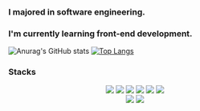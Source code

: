 ### I majored in software engineering. 
### I'm currently learning front-end development.

![Anurag's GitHub stats](https://github-readme-stats.vercel.app/api?username=dongrri22&show_icons=true&theme=radical)
[![Top Langs](https://github-readme-stats.vercel.app/api/top-langs/?username=dongrri22&layout=compact)](https://github.com/dongrri22/github-readme-stats)

### Stacks
<div align=center> 
  <img src="https://img.shields.io/badge/HTML5-E34F26?style=for-the-badge&logo=html5&logoColor=white">
  <img src="https://img.shields.io/badge/CSS3-1572B6?style=for-the-badge&logo=Css3&logoColor=white">
  <img src="https://img.shields.io/badge/JavaScript-F7DF1E?style=for-the-badge&logo=javascript&logoColor=black"> 
  <img src="https://img.shields.io/badge/React-61DAFB?style=for-the-badge&logo=React&logoColor=white">
  <img src="https://img.shields.io/badge/Redux-764ABC?style=for-the-badge&logo=Redux&logoColor=purple">
  <img src="https://img.shields.io/badge/Typescript-3178C6?style=for-the-badge&amp;logo=Typescript&amp;logoColor=white">
  <br>
  <img src="https://img.shields.io/badge/React Native-61DAFB?style=for-the-badge&amp;logo=React&amp;logoColor=black">
  <img src="https://img.shields.io/badge/node.js-339933?style=for-the-badge&logo=Node.js&logoColor=white">
</div>

<!--
**dongrri22/dongrri22** is a ✨ _special_ ✨ repository because its `README.md` (this file) appears on your GitHub profile.
-->
